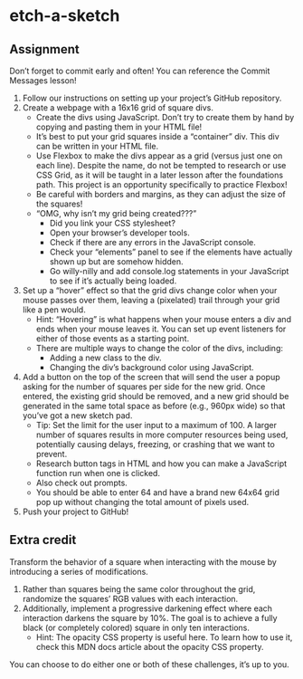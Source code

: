 # etch-a-sketch

## Assignment

Don’t forget to commit early and often! You can reference the Commit Messages lesson!

1. Follow our instructions on setting up your project’s GitHub repository.
2. Create a webpage with a 16x16 grid of square divs.
   - Create the divs using JavaScript. Don’t try to create them by hand by copying and pasting them in your HTML file!
   - It’s best to put your grid squares inside a “container” div. This div can be written in your HTML file.
   - Use Flexbox to make the divs appear as a grid (versus just one on each line). Despite the name, do not be tempted to research or use CSS Grid, as it will be taught in a later lesson after the foundations path. This project is an opportunity specifically to practice Flexbox!
   - Be careful with borders and margins, as they can adjust the size of the squares!
   - “OMG, why isn’t my grid being created???”
     - Did you link your CSS stylesheet?
     - Open your browser’s developer tools.
     - Check if there are any errors in the JavaScript console.
     - Check your “elements” panel to see if the elements have actually shown up but are somehow hidden.
     - Go willy-nilly and add console.log statements in your JavaScript to see if it’s actually being loaded.
3. Set up a “hover” effect so that the grid divs change color when your mouse passes over them, leaving a (pixelated) trail through your grid like a pen would.
   - Hint: “Hovering” is what happens when your mouse enters a div and ends when your mouse leaves it. You can set up event listeners for either of those events as a starting point.
   - There are multiple ways to change the color of the divs, including:
     - Adding a new class to the div.
     - Changing the div’s background color using JavaScript.
4. Add a button on the top of the screen that will send the user a popup asking for the number of squares per side for the new grid. Once entered, the existing grid should be removed, and a new grid should be generated in the same total space as before (e.g., 960px wide) so that you’ve got a new sketch pad.
   - Tip: Set the limit for the user input to a maximum of 100. A larger number of squares results in more computer resources being used, potentially causing delays, freezing, or crashing that we want to prevent.
   - Research button tags in HTML and how you can make a JavaScript function run when one is clicked.
   - Also check out prompts.
   - You should be able to enter 64 and have a brand new 64x64 grid pop up without changing the total amount of pixels used.
5. Push your project to GitHub!

## Extra credit

Transform the behavior of a square when interacting with the mouse by introducing a series of modifications.

1. Rather than squares being the same color throughout the grid, randomize the squares’ RGB values with each interaction.
2. Additionally, implement a progressive darkening effect where each interaction darkens the square by 10%. The goal is to achieve a fully black (or completely colored) square in only ten interactions.
   - Hint: The opacity CSS property is useful here. To learn how to use it, check this MDN docs article about the opacity CSS property.

You can choose to do either one or both of these challenges, it’s up to you.
